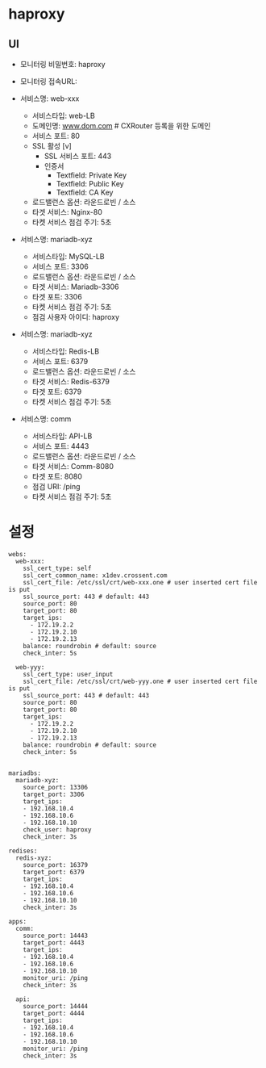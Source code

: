 # haproxy

## UI

- 모니터링 비밀번호: haproxy
- 모니터링 접속URL: 

- 서비스명: web-xxx
  - 서비스타입: web-LB
  - 도메인명: www.dom.com   # CXRouter 등록을 위한 도메인
  - 서비스 포트: 80
  - SSL 활성 [v]
    - SSL 서비스 포트: 443
    - 인증서
      - Textfield: Private Key
      - Textfield: Public Key
      - Textfield: CA Key
  - 로드밸런스 옵션: 라운드로빈 / 소스
  - 타겟 서비스: Nginx-80
  - 타켓 서비스 점검 주기: 5초

- 서비스명: mariadb-xyz
  - 서비스타입: MySQL-LB
  - 서비스 포트: 3306
  - 로드밸런스 옵션: 라운드로빈 / 소스
  - 타겟 서비스: Mariadb-3306
  - 타겟 포트: 3306
  - 타켓 서비스 점검 주기: 5초
  - 점검 사용자 아이디: haproxy
  
- 서비스명: mariadb-xyz
  - 서비스타입: Redis-LB
  - 서비스 포트: 6379
  - 로드밸런스 옵션: 라운드로빈 / 소스
  - 타겟 서비스: Redis-6379
  - 타겟 포트: 6379
  - 타켓 서비스 점검 주기: 5초

- 서비스명: comm
  - 서비스타입: API-LB
  - 서비스 포트: 4443
  - 로드밸런스 옵션: 라운드로빈 / 소스
  - 타겟 서비스: Comm-8080
  - 타겟 포트: 8080
  - 점검 URI: /ping
  - 타켓 서비스 점검 주기: 5초


# 설정
```
webs:
  web-xxx:
    ssl_cert_type: self
    ssl_cert_common_name: x1dev.crossent.com
    ssl_cert_file: /etc/ssl/crt/web-xxx.one # user inserted cert file is put
    ssl_source_port: 443 # default: 443
    source_port: 80
    target_port: 80
    target_ips: 
      - 172.19.2.2
      - 172.19.2.10
      - 172.19.2.13
    balance: roundrobin # default: source
    check_inter: 5s

  web-yyy:
    ssl_cert_type: user_input
    ssl_cert_file: /etc/ssl/crt/web-yyy.one # user inserted cert file is put
    ssl_source_port: 443 # default: 443
    source_port: 80
    target_port: 80
    target_ips:
      - 172.19.2.2
      - 172.19.2.10
      - 172.19.2.13
    balance: roundrobin # default: source
    check_inter: 5s


mariadbs:
  mariadb-xyz:
    source_port: 13306
    target_port: 3306
    target_ips: 
    - 192.168.10.4
    - 192.168.10.6
    - 192.168.10.10
    check_user: haproxy
    check_inter: 3s

redises:
  redis-xyz:
    source_port: 16379
    target_port: 6379
    target_ips: 
    - 192.168.10.4
    - 192.168.10.6
    - 192.168.10.10
    check_inter: 3s

apps:
  comm:
    source_port: 14443
    target_port: 4443
    target_ips: 
    - 192.168.10.4
    - 192.168.10.6
    - 192.168.10.10
    monitor_uri: /ping
    check_inter: 3s

  api:
    source_port: 14444
    target_port: 4444
    target_ips:
    - 192.168.10.4
    - 192.168.10.6
    - 192.168.10.10
    monitor_uri: /ping
    check_inter: 3s
```    

